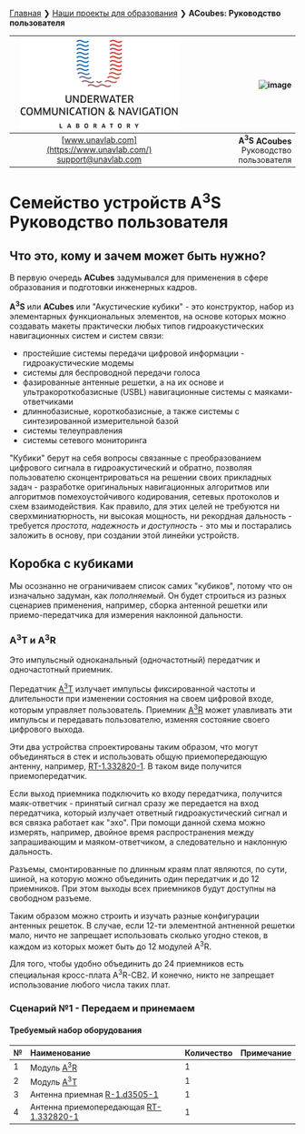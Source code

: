 
[Главная](/README_RU) ❯ [Наши проекты для образования](/educational_projects_ru) ❯ **ACoubes: Руководство пользователя**

<div style="page-break-after: always;"></div>

| ![logo](/documentation/sm_logo.png) | ![image](https://github.com/user-attachments/assets/f9be473c-561b-4536-8c0b-7ab44e6598aa) |
| :---: | ---: |
| [www.unavlab.com](https://www.unavlab.com/) <br/> [support@unavlab.com](mailto:support@unavlab.com) | **A<sup>3</sup>S** **ACoubes** <br/> Руководство пользователя |


# Семейство устройств **A<sup>3</sup>S** <br/> Руководство пользователя

<div style="page-break-after: always;"></div>

## Что это, кому и зачем может быть нужно?

В первую очередь **ACubes** задумывался для применения в сфере образования и подготовки инженерных кадров. 

**A<sup>3</sup>S** или **ACubes** или "Акустические кубики" - это конструктор, набор из элементарных функциональных элементов, на основе которых можно создавать макеты практически любых типов гидроакустических навигационных систем и систем связи:

- простейшие системы передачи цифровой информации - гидроакустические модемы
- системы для беспроводной передачи голоса
- фазированные антенные решетки, а на их основе и ультракороткобазисные (USBL) навигационные системы с маяками-ответчиками
- длиннобазисные, короткобазисные, а также системы с синтезированной измерительной базой
- системы телеуправления
- системы сетевого мониторинга

"Кубики" берут на себя вопросы связанные с преобразованием цифрового сигнала в гидроакустический и обратно, позволяя пользователю сконцентрироваться на решении своих прикладных задач - разработке оригинальных навигационных алгоритмов или алгоритмов помехоустойчивого кодирования, сетевых протоколов и схем взаимодействия. Как правило, для этих целей не требуются ни сверхминиатюрность, ни высокая мощность, ни рекордная дальность - требуется _простота, надежность и доступность_ - это мы и постарались заложить в основу, при создании этой линейки устройств.


## Коробка с кубиками

Мы осознанно не ограничиваем список самих "кубиков", потому что он изначально задуман, как _пополняемый_. Он будет строиться из разных сценариев применения, например, сборка антенной решетки или приемо-передатчика для измерения наклонной дальности. 

### A<sup>3</sup>T и A<sup>3</sup>R 
Это импульсный одноканальный (одночастотный) передатчик и одночастотный приемник. 

Передатчик [A<sup>3</sup>T](A3T_Datasheet_ru.md) излучает импульсы фиксированной частоты и длительности при изменении состояния на своем цифровой входе, которым управляет пользователь. 
Приемник [A<sup>3</sup>R](A3R_Datasheet_ru.md) может улавливать эти импульсы и передавать пользователю, изменяя состояние своего цифрового выхода.

Эти два устройства спроектированы таким образом, что могут объединяться в стек и использовать общую приемопередающую антенну, например, [RT-1.332820-1](https://docs.unavlab.com/documentation/RU/Transducers/RT_1_332820_1_Specification_ru.html). В таком виде получится приемопередатчик. 

Если выход приемника подключить ко входу передатчика, получится маяк-ответчик - принятый сигнал сразу же передается на вход передатчика, который излучает ответный гидроакустический сигнал и вся связка работает как "эхо". При помощи данной схема можно измерять, например, двойное время распространения между запрашивающим и маяком-ответчиком, а следовательно и наклонную дальность.

Разъемы, смонтированные по длинным краям плат являются, по сути, шиной, на которую можно объединить один передатчик и до 12 приемников. При этом выходы всех приемников будут доступны на свободном разъеме. 

Таким образом можно строить и изучать разные конфигурации антенных решеток. В случае, если 12-ти элементной антненной решетки мало, ничто не запрещает использовать сколько угодно стеков, в каждом из которых может быть до 12 модулей A<sup>3</sup>R. 

Для того, чтобы удобно объединить до 24 приемников есть специальная кросс-плата A<sup>3</sup>R-CB2. И конечно, никто не запрещает использование любого числа таких плат.

### Сценарий №1 - Передаем и принемаем 

#### Требуемый набор оборудования

| №    | Наименование | Количество | Примечание |
| :--- | :--- | :--- | :--- |
| 1    | Модуль [A<sup>3</sup>R](A3R_Datasheet_ru.md) | 1 |  |
| 2    | Модуль [A<sup>3</sup>T](A3T_Datasheet_ru.md) | 1 | |
| 3    | Антенна приемная [R-1.d3505-1](/documentation/RU/Transducers/R_1.d3505_1_Specification_ru.md) | 1 |  |
| 4    | Антенна приемопередающая [RT-1.332820-1](/documentation/RU/Transducers/RT_1_332820_1_Specification_ru.md) | 1 |  |




<div style="page-break-after: always;"></div>
